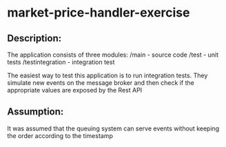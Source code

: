 # market-price-handler-exercise

## Description:
The application consists of three modules:
/main - source code
/test - unit tests
/testintegration - integration test

The easiest way to test this application is to run integration tests. They simulate new events on the message broker and then check if the appropriate values are exposed by the Rest API

## Assumption:
It was assumed that the queuing system can serve events without keeping the order according to the timestamp
